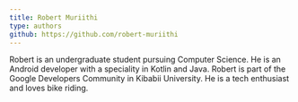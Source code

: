 ```yaml
---
title: Robert Muriithi
type: authors
github: https://github.com/robert-muriithi
---
```

Robert is an undergraduate student pursuing Computer Science. He is an Android developer with a speciality in Kotlin and Java. Robert is part of the Google Developers Community in Kibabii University. He is a tech enthusiast and loves bike riding.
